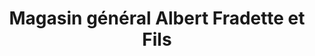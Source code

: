 ---
title: "Magasin général Albert Fradette et Fils"
url: /saint-raphael/magasin-general-albert-fradette-et-fils/
shop: shop
---
